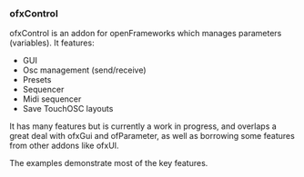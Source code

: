 ### ofxControl

ofxControl is an addon for openFrameworks which manages parameters (variables). It features:

 * GUI
 * Osc management (send/receive)
 * Presets
 * Sequencer
 * Midi sequencer
 * Save TouchOSC layouts

It has many features but is currently a work in progress, and overlaps a great deal with ofxGui and ofParameter, as well as borrowing some features from other addons like ofxUI. 	

The examples demonstrate most of the key features.